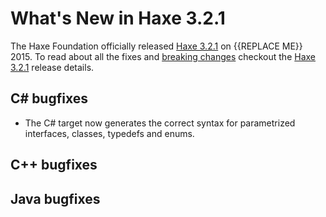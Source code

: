 [_template]: ../templates/roundup.html
[date]: / "2015-08-31 08:42:00"
[modified]: / "2015-31-21 08:42:00"
[published]: / "2015-08-31 08:42:00"
[“”]: a ""
# What's New in Haxe 3.2.1

The Haxe Foundation officially released [Haxe 3.2.1][l1] on {{REPLACE ME}} 2015.
To read about all the fixes and [breaking changes][l2] checkout the [Haxe 3.2.1][l1] 
release details.

## C# bugfixes

- The C# target now generates the correct syntax for parametrized interfaces, 
classes, typedefs and enums.

## C++ bugfixes

## Java bugfixes


[l2]: _ ""
[l1]: http://haxe.org/download/version/3.2.1/ "Haxe 3.2.1 release details"